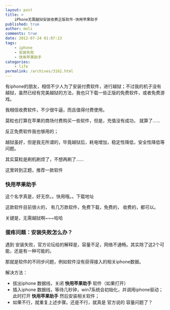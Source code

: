 ```yaml
---
layout: post
title: >
    iPhone无需越狱安装收费正版软件-快用苹果助手
published: true
author: moli
comments: true
date: 2012-07-24 01:07:13
tags:
    - iphone
    - 安装失败
    - 快用苹果助手
categories:
    - life
permalink: /archives/3162.html
---
```

有iphone的朋友，相信不少人为了安装付费软件，进行越狱；不过我的机子没有越狱，虽然已经有完美越狱的方法，我也只下载一些正版的免费软件，或者免费游戏。

我相信收费软件，不少很牛逼，而且值得付费使用。

莫粒也打算在苹果的商场付费购买一些软件，但是，充值没有成功， 就算了……

反正免费软件我也够用的；

越狱虽好，但是我无所谓的，毕竟越狱后，耗电增加，稳定性降低，安全性降低等问题。

其实莫粒是刷机刷烦了，不想再刷了……

这里转到正题，推荐一款软件

### 快用苹果助手

这个名字真是，好无奈。。快用哦。。下载地址 

这款软件目前很火的， 有几万款软件，免费下载，免费的， 收费的，都可以。

关键是，无需越狱啊~~~哈哈

### 蛋疼问题：安装失败怎么办？

遇到 安装失败，官方论坛给的解释是，容量不足，网络不通畅。其实除了这2个可能，还是有一种可能的。

那就是软件的不同步问题，例如软件没有获得接入的相关iphone数据。

解决方法：

  * 拔出iphone 数据线，关闭 **快用苹果助手** 软件（如果打开）
  * 插入iphone 数据线，等待几秒钟，win7系统会初始化，并调用iphone驱动；此时打开 **快用苹果助手** 然后安装相关软件；
  * 如果不行，就重复上述步骤。还是不行，就真是 官方说的 容量问题了？